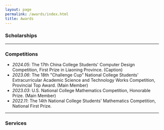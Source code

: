 ```yaml
---
layout: page
permalink: /awards/index.html
title: Awards
---
```


### Scholarships

---

### Competitions

- *2024.05*: The 17th China College Students' Computer Design Competition, First Prize in Liaoning Province. (Caption)
- *2023.06*: The 18th "Challenge Cup" National College Students' Extracurricular Academic Science and Technology Works Competition, Provincial Top Award. (Main Member)
- *2023.03*: U.S. National College Mathematics Competition, Honorable Prize. (Main Member)
- *2022.11*:  The 14th National College Students' Mathematics Competition, National First Prize.

---

### Services

